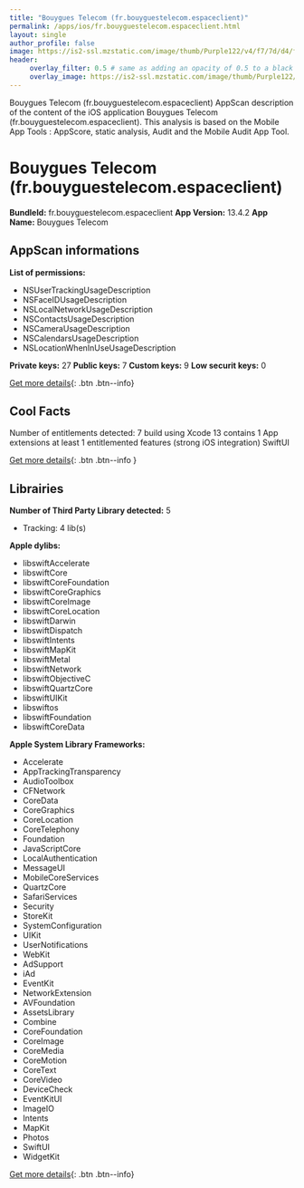 ```yaml
---
title: "Bouygues Telecom (fr.bouyguestelecom.espaceclient)"
permalink: /apps/ios/fr.bouyguestelecom.espaceclient.html
layout: single
author_profile: false
image: https://is2-ssl.mzstatic.com/image/thumb/Purple122/v4/f7/7d/d4/f77dd453-a72b-023f-8aa6-d092cc7aeb5d/AppIcon-0-0-1x_U007emarketing-0-0-0-5-0-0-sRGB-0-0-0-GLES2_U002c0-512MB-85-220-0-0.png/512x512bb.jpg
header: 
     overlay_filter: 0.5 # same as adding an opacity of 0.5 to a black background
     overlay_image: https://is2-ssl.mzstatic.com/image/thumb/Purple122/v4/f7/7d/d4/f77dd453-a72b-023f-8aa6-d092cc7aeb5d/AppIcon-0-0-1x_U007emarketing-0-0-0-5-0-0-sRGB-0-0-0-GLES2_U002c0-512MB-85-220-0-0.png/512x512bb.jpg
---
```

Bouygues Telecom (fr.bouyguestelecom.espaceclient) AppScan description of the content of the iOS application Bouygues Telecom (fr.bouyguestelecom.espaceclient). This analysis is based on the Mobile App Tools : AppScore, static analysis, Audit and the Mobile Audit App Tool.

# Bouygues Telecom (fr.bouyguestelecom.espaceclient)

**BundleId:** fr.bouyguestelecom.espaceclient
**App Version:** 13.4.2
**App Name:** Bouygues Telecom


## AppScan informations 

**List of permissions:** 
- NSUserTrackingUsageDescription
- NSFaceIDUsageDescription
- NSLocalNetworkUsageDescription
- NSContactsUsageDescription
- NSCameraUsageDescription
- NSCalendarsUsageDescription
- NSLocationWhenInUseUsageDescription
  
  
**Private keys:** 27
**Public keys:** 7
**Custom keys:** 9
**Low securit keys:** 0
  
[Get more details](/pricing.html){: .btn .btn--info}

## Cool Facts

Number of entitlements detected: 7
build using Xcode 13
contains 1 App extensions
at least 1 entitlemented features (strong iOS integration)
SwiftUI
  
[Get more details](/pricing.html){: .btn .btn--info }

## Librairies 
**Number of Third Party Library detected:** 5
- Tracking: 4 lib(s)


**Apple dylibs:**
- libswiftAccelerate
- libswiftCore
- libswiftCoreFoundation
- libswiftCoreGraphics
- libswiftCoreImage
- libswiftCoreLocation
- libswiftDarwin
- libswiftDispatch
- libswiftIntents
- libswiftMapKit
- libswiftMetal
- libswiftNetwork
- libswiftObjectiveC
- libswiftQuartzCore
- libswiftUIKit
- libswiftos
- libswiftFoundation
- libswiftCoreData


**Apple System Library Frameworks:**
- Accelerate
- AppTrackingTransparency
- AudioToolbox
- CFNetwork
- CoreData
- CoreGraphics
- CoreLocation
- CoreTelephony
- Foundation
- JavaScriptCore
- LocalAuthentication
- MessageUI
- MobileCoreServices
- QuartzCore
- SafariServices
- Security
- StoreKit
- SystemConfiguration
- UIKit
- UserNotifications
- WebKit
- AdSupport
- iAd
- EventKit
- NetworkExtension
- AVFoundation
- AssetsLibrary
- Combine
- CoreFoundation
- CoreImage
- CoreMedia
- CoreMotion
- CoreText
- CoreVideo
- DeviceCheck
- EventKitUI
- ImageIO
- Intents
- MapKit
- Photos
- SwiftUI
- WidgetKit


  
[Get more details](/pricing.html){: .btn .btn--info}

